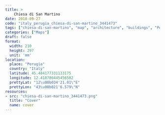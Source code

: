 ```yaml
---
title: > 
    Chiesa di San Martino
date: 2018-09-27
code: "italy_perugia_chiesa-di-san-martino_3441473"
tags: ["chiesa-di-san-martino", "map", "architecture", "buildings", "Perugia", "Italy"]
categories: ["Maps"]
draft: false
format:
  width: 210
  height: 297
  unit: 'mm'
location:
  place: "Perugia"
  country: "Italy"
  latitude: 45.484177331133175
  longitude: 12.418780445456582
  prettyLat: "12\u00b034'21.01\"E"
  prettyLon: "43\u00b021'6.579\"N"
resources:
- src: "chiesa-di-san-martino_3441473.png"
  title: "Cover"
  name: cover
---
```

